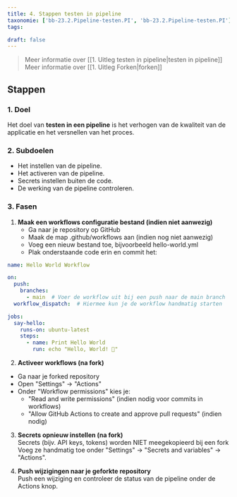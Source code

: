 ```yaml
---
title: 4. Stappen testen in pipeline
taxonomie: ['bb-23.2.Pipeline-testen.PI', 'bb-23.2.Pipeline-testen.PI']
tags:

draft: false 
---
```


> Meer informatie over [[1. Uitleg testen in pipeline|testen in pipeline]]
> Meer informatie over [[1. Uitleg Forken|forken]]

## Stappen
### 1. Doel
Het doel van **testen in een pipeline** is het verhogen van de kwaliteit van de applicatie en het versnellen van het proces. 

### 2. Subdoelen
- Het instellen van de pipeline.
- Het activeren van de pipeline.
- Secrets instellen buiten de code. 
- De werking van de pipeline controleren.

### 3. Fasen
1. **Maak een workflows configuratie bestand (indien niet aanwezig)**  
   - Ga naar je repository op GitHub
   - Maak de map .github/workflows aan (indien nog niet aanwezig)
   - Voeg een nieuw bestand toe, bijvoorbeeld hello-world.yml
   - Plak onderstaande code erin en commit het: 

``` yaml
name: Hello World Workflow

on:
  push:
    branches:
      - main  # Voer de workflow uit bij een push naar de main branch
  workflow_dispatch:  # Hiermee kun je de workflow handmatig starten

jobs:
  say-hello:
    runs-on: ubuntu-latest
    steps:
      - name: Print Hello World
        run: echo "Hello, World! 🎉"

```

2. **Activeer workflows (na fork)**  
- Ga naar je forked repository
- Open "Settings" → "Actions"
- Onder "Workflow permissions" kies je:
  - "Read and write permissions" (indien nodig voor commits in workflows)
  - "Allow GitHub Actions to create and approve pull requests" (indien nodig) 

3. **Secrets opnieuw instellen (na fork)**  
Secrets (bijv. API keys, tokens) worden NIET meegekopieerd bij een fork Voeg ze handmatig toe onder "Settings" → "Secrets and variables" → "Actions".

4. **Push wijzigingen naar je geforkte repository**  
Push een wijziging en controleer de status van de pipeline onder de Actions knop. 
